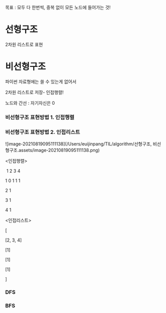 목표 : 모두 다 한번씩, 중복 없이 모든 노드에 들어가는 것!

### 

# 선형구조

2차원 리스트로 표현



# 비선형구조

파이썬 자료형에는 쓸 수 있는게 없어서

2차원 리스트로 저장- 인접행렬!

노드와 간선 : 자기자신은 0



### 비선형구조 표현방법 1. 인접행렬

### 비선형구조 표현방법 2. 인접리스트



![image-20210819095111138](/Users/euijinpang/TIL/algorithm/선형구조, 비선형구조.assets/image-20210819095111138.png)

 



<인접행렬>

​       1        2        3       4   

1      0       1        1       1

2      1     

3      1

4      1



<인접리스트>

[

[2, 3, 4]

[1]

[1]

[1]

]



### DFS

### BFS






